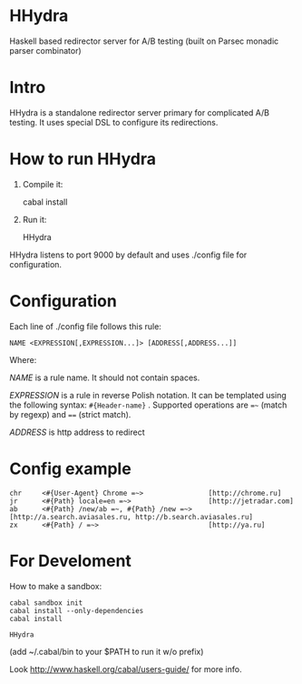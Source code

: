 HHydra
======

Haskell based redirector server for A/B testing (built on Parsec monadic parser combinator)

Intro
======
HHydra is a standalone redirector server primary for complicated A/B testing. It uses special DSL to configure its redirections.

How to run HHydra
======
1. Compile it:
    
    cabal install
  
2. Run it: 
    
    HHydra
    
HHydra listens to port 9000 by default and uses ./config file for configuration.

Configuration
======
Each line of ./config file follows this rule:

`NAME <EXPRESSION[,EXPRESSION...]> [ADDRESS[,ADDRESS...]]` 

Where:

_NAME_ is a rule name. It should not contain spaces.

_EXPRESSION_ is a rule in reverse Polish notation. It can be templated using the following syntax: `#{Header-name}` . Supported operations are `=~` (match by regexp) and `==` (strict match).

_ADDRESS_ is http address to redirect

Config example
======
    chr     <#{User-Agent} Chrome =~>                [http://chrome.ru]
    jr      <#{Path} locale=en =~>                   [http://jetradar.com]
    ab      <#{Path} /new/ab =~, #{Path} /new =~>    [http://a.search.aviasales.ru, http://b.search.aviasales.ru]
    zx      <#{Path} / =~>                           [http://ya.ru]

For Develoment
======
How to make a sandbox:

    cabal sandbox init
    cabal install --only-dependencies
    cabal install

    HHydra
    
(add ~/.cabal/bin to your $PATH to run it w/o prefix)

Look http://www.haskell.org/cabal/users-guide/ for more info.
